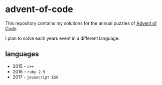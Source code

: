 # advent-of-code

This repository contains my solutions for the annual puzzles of [Advent of Code](https://adventofcode.com/).

I plan to solve each years event in a different language.

## languages

* 2015 - `c++`
* 2016 - `ruby 2.5`
* 2017 - `javascript ES6`

